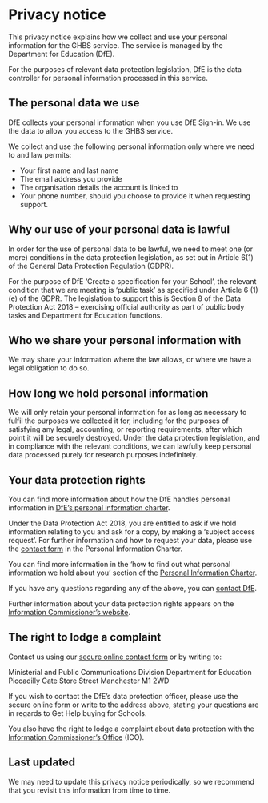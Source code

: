 # **Privacy notice**

This privacy notice explains how we collect and use your personal information for the GHBS service. The service is managed by the Department for Education (DfE).

For the purposes of relevant data protection legislation, DfE is the data controller for personal information processed in this service.

## **The personal data we use**

DfE collects your personal information when you use DfE Sign-in. We use the data to allow you access to the GHBS service.

We collect and use the following personal information only where we need to and law permits:

- Your first name and last name
- The email address you provide
- The organisation details the account is linked to
- Your phone number, should you choose to provide it when requesting support.

## **Why our use of your personal data is lawful**

In order for the use of personal data to be lawful, we need to meet one (or more) conditions in the data protection legislation, as set out in Article 6(1) of the General Data Protection Regulation (GDPR).

For the purpose of DfE ‘Create a specification for your School’, the relevant condition that we are meeting is ‘public task’ as specified under Article 6 (1)(e) of the GDPR. The legislation to support this is Section 8 of the Data Protection Act 2018 – exercising official authority as part of public body tasks and Department for Education functions.

## **Who we share your personal information with**

We may share your information where the law allows, or where we have a legal obligation to do so.

## **How long we hold personal information**

We will only retain your personal information for as long as necessary to fulfil the purposes we collected it for, including for the purposes of satisfying any legal, accounting, or reporting requirements, after which point it will be securely destroyed. Under the data protection legislation, and in compliance with the relevant conditions, we can lawfully keep personal data processed purely for research purposes indefinitely.

## **Your data protection rights**

You can find more information about how the DfE handles personal information in [DfE’s personal information charter](https://www.gov.uk/government/organisations/department-for-education/about/personal-information-charter).

Under the Data Protection Act 2018, you are entitled to ask if we hold information relating to you and ask for a copy, by making a ‘subject access request’. For further information and how to request your data, please use the [contact form](https://form.education.gov.uk/en/AchieveForms/?form_uri=sandbox-publish://AF-Process-f1453496-7d8a-463f-9f33-1da2ac47ed76/AF-Stage-1e64d4cc-25fb-499a-a8d7-74e98203ac00/definition.json&redirectlink=%2Fen&cancelRedirectLink=%2Fen) in the Personal Information Charter.

You can find more information in the ‘how to find out what personal information we hold about you’ section of the [Personal Information Charter](https://www.gov.uk/government/organisations/department-for-education/about/personal-information-charter#how-to-find-out-what-personal-information-we-hold-about-you).

If you have any questions regarding any of the above, you can [contact DfE](https://www.gov.uk/contact-dfe).

Further information about your data protection rights appears on the [Information Commissioner’s website](https://ico.org.uk/your-data-matters/).

## **The right to lodge a complaint**

Contact us using our [secure online contact form](https://form.education.gov.uk/service/Contact-the-Department-for-Education) or by writing to:

Ministerial and Public Communications Division
Department for Education
Piccadilly Gate
Store Street
Manchester
M1 2WD

If you wish to contact the DfE’s data protection officer, please use the secure online form or write to the address above, stating your questions are in regards to Get Help buying for Schools.

You also have the right to lodge a complaint about data protection with the [Information Commissioner’s Office](https://ico.org.uk/make-a-complaint/) (ICO).

## **Last updated**

We may need to update this privacy notice periodically, so we recommend that you revisit this information from time to time.
